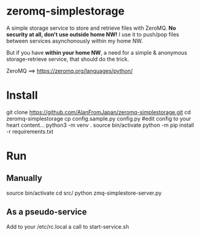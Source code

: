 # zeromq-simplestorage
A simple storage service to store and retrieve files with ZeroMQ. **No security at all, don't use outside home NW!**
I use it to push/pop files between services asynchonously within my home NW.

But if you have __within your home NW__, a need for a simple & anonymous storage-retrieve service, that should do the trick.

ZeroMQ ==> https://zeromq.org/languages/python/

# Install
git clone https://github.com/AlanFromJapan/zeromq-simplestorage.git
cd zeromq-simplestorage
cp config.sample.py config.py
#edit config to your heart content...
python3 -m venv .
source bin/activate
python -m pip install -r requirements.txt

# Run
## Manually
source bin/activate
cd src/
python zmq-simplestore-server.py

## As a pseudo-service

Add to your /etc/rc.local a call to start-service.sh